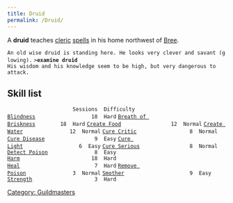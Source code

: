 ```yaml
---
title: Druid
permalink: /Druid/
---
```


A **druid** teaches [cleric](cleric "wikilink")
[spells](spell "wikilink") in his home northwest of
[Bree](Bree "wikilink").

`An old wise druid is standing here. He looks very clever and savant (glowing).`
`>`**`examine druid`**
`His wisdom and his knowledge seem to be high, but very dangerous to`
`attack.`

## Skill list

`                     Sessions  Difficulty`
[`Blindness`](Blindness "wikilink")`                  18  Hard`
[`Breath of Briskness`](Breath_of_Briskness "wikilink")`        18  Hard`
[`Create Food`](Create_Food "wikilink")`                12  Normal`
[`Create Water`](Create_Water "wikilink")`               12  Normal`
[`Cure Critic`](Cure_Critic "wikilink")`                 8  Normal`
[`Cure Disease`](Cure_Disease "wikilink")`                9  Easy`
[`Cure Light`](Cure_Light "wikilink")`                  6  Easy`
[`Cure Serious`](Cure_Serious "wikilink")`                8  Normal`
[`Detect Poison`](Detect_Poison "wikilink")`               8  Easy`
[`Harm`](Harm "wikilink")`                       18  Hard`
[`Heal`](Heal "wikilink")`                        7  Hard`
[`Remove Poison`](Remove_Poison "wikilink")`               3  Normal`
[`Smother`](Smother "wikilink")`                     9  Easy`
[`Strength`](strength_Spell "wikilink")`                    3  Hard`

[Category: Guildmasters](Category:_Guildmasters "wikilink")
